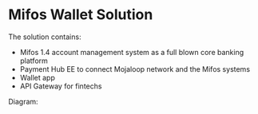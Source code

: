 # Mifos Wallet Solution

The solution contains: 

* Mifos 1.4 account management system as a full blown core banking platform
* Payment Hub EE to connect Mojaloop network and the Mifos systems
* Wallet app
* API Gateway for fintechs





Diagram:

